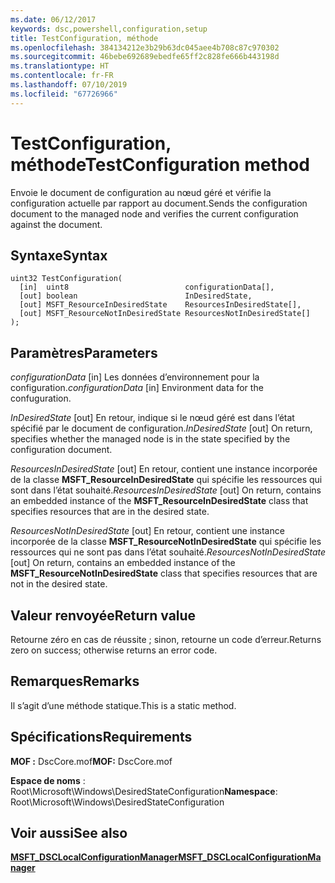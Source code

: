 ```yaml
---
ms.date: 06/12/2017
keywords: dsc,powershell,configuration,setup
title: TestConfiguration, méthode
ms.openlocfilehash: 384134212e3b29b63dc045aee4b708c87c970302
ms.sourcegitcommit: 46bebe692689ebedfe65ff2c828fe666b443198d
ms.translationtype: HT
ms.contentlocale: fr-FR
ms.lasthandoff: 07/10/2019
ms.locfileid: "67726966"
---
```

# <a name="testconfiguration-method"></a><span data-ttu-id="6a23c-103">TestConfiguration, méthode</span><span class="sxs-lookup"><span data-stu-id="6a23c-103">TestConfiguration method</span></span>

<span data-ttu-id="6a23c-104">Envoie le document de configuration au nœud géré et vérifie la configuration actuelle par rapport au document.</span><span class="sxs-lookup"><span data-stu-id="6a23c-104">Sends the configuration document to the managed node and verifies the current configuration against the document.</span></span>

## <a name="syntax"></a><span data-ttu-id="6a23c-105">Syntaxe</span><span class="sxs-lookup"><span data-stu-id="6a23c-105">Syntax</span></span>

```mof
uint32 TestConfiguration(
  [in]  uint8                          configurationData[],
  [out] boolean                        InDesiredState,
  [out] MSFT_ResourceInDesiredState    ResourcesInDesiredState[],
  [out] MSFT_ResourceNotInDesiredState ResourcesNotInDesiredState[]
);
```

## <a name="parameters"></a><span data-ttu-id="6a23c-106">Paramètres</span><span class="sxs-lookup"><span data-stu-id="6a23c-106">Parameters</span></span>

<span data-ttu-id="6a23c-107">*configurationData* \[in\] Les données d’environnement pour la configuration.</span><span class="sxs-lookup"><span data-stu-id="6a23c-107">*configurationData* \[in\] Environment data for the confuguration.</span></span>

<span data-ttu-id="6a23c-108">*InDesiredState* \[out\] En retour, indique si le nœud géré est dans l’état spécifié par le document de configuration.</span><span class="sxs-lookup"><span data-stu-id="6a23c-108">*InDesiredState* \[out\] On return, specifies whether the managed node is in the state specified by the configuration document.</span></span>

<span data-ttu-id="6a23c-109">*ResourcesInDesiredState* \[out\] En retour, contient une instance incorporée de la classe **MSFT_ResourceInDesiredState** qui spécifie les ressources qui sont dans l’état souhaité.</span><span class="sxs-lookup"><span data-stu-id="6a23c-109">*ResourcesInDesiredState* \[out\] On return, contains an embedded instance of the **MSFT_ResourceInDesiredState** class that specifies resources that are in the desired state.</span></span>

<span data-ttu-id="6a23c-110">*ResourcesNotInDesiredState* \[out\] En retour, contient une instance incorporée de la classe **MSFT_ResourceNotInDesiredState** qui spécifie les ressources qui ne sont pas dans l’état souhaité.</span><span class="sxs-lookup"><span data-stu-id="6a23c-110">*ResourcesNotInDesiredState* \[out\] On return, contains an embedded instance of the **MSFT_ResourceNotInDesiredState** class that specifies resources that are not in the desired state.</span></span>

## <a name="return-value"></a><span data-ttu-id="6a23c-111">Valeur renvoyée</span><span class="sxs-lookup"><span data-stu-id="6a23c-111">Return value</span></span>

<span data-ttu-id="6a23c-112">Retourne zéro en cas de réussite ; sinon, retourne un code d’erreur.</span><span class="sxs-lookup"><span data-stu-id="6a23c-112">Returns zero on success; otherwise returns an error code.</span></span>

## <a name="remarks"></a><span data-ttu-id="6a23c-113">Remarques</span><span class="sxs-lookup"><span data-stu-id="6a23c-113">Remarks</span></span>

<span data-ttu-id="6a23c-114">Il s’agit d’une méthode statique.</span><span class="sxs-lookup"><span data-stu-id="6a23c-114">This is a static method.</span></span>

## <a name="requirements"></a><span data-ttu-id="6a23c-115">Spécifications</span><span class="sxs-lookup"><span data-stu-id="6a23c-115">Requirements</span></span>

<span data-ttu-id="6a23c-116">**MOF :** DscCore.mof</span><span class="sxs-lookup"><span data-stu-id="6a23c-116">**MOF:** DscCore.mof</span></span>

<span data-ttu-id="6a23c-117">**Espace de noms** : Root\Microsoft\Windows\DesiredStateConfiguration</span><span class="sxs-lookup"><span data-stu-id="6a23c-117">**Namespace**: Root\Microsoft\Windows\DesiredStateConfiguration</span></span>

## <a name="see-also"></a><span data-ttu-id="6a23c-118">Voir aussi</span><span class="sxs-lookup"><span data-stu-id="6a23c-118">See also</span></span>

[<span data-ttu-id="6a23c-119">**MSFT_DSCLocalConfigurationManager**</span><span class="sxs-lookup"><span data-stu-id="6a23c-119">**MSFT_DSCLocalConfigurationManager**</span></span>](msft-dsclocalconfigurationmanager.md)
